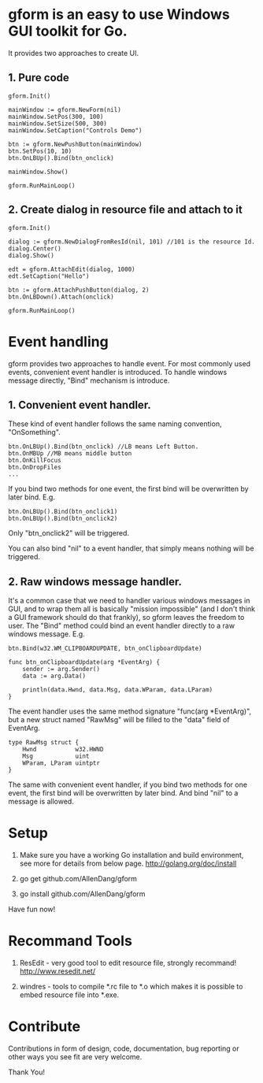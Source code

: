 # gform is an easy to use Windows GUI toolkit for Go. 
It provides two approaches to create UI.

## 1. Pure code

    gform.Init()

    mainWindow := gform.NewForm(nil)
    mainWindow.SetPos(300, 100)
    mainWindow.SetSize(500, 300)
    mainWindow.SetCaption("Controls Demo")
    
    btn := gform.NewPushButton(mainWindow)
    btn.SetPos(10, 10)
    btn.OnLBUp().Bind(btn_onclick)
    
    mainWindow.Show()
    
    gform.RunMainLoop()

## 2. Create dialog in resource file and attach to it

    gform.Init()
    
    dialog := gform.NewDialogFromResId(nil, 101) //101 is the resource Id.
    dialog.Center()
    dialog.Show()
    
    edt = gform.AttachEdit(dialog, 1000)
    edt.SetCaption("Hello")
    
    btn := gform.AttachPushButton(dialog, 2)
    btn.OnLBDown().Attach(onclick)
    
    gform.RunMainLoop()

# Event handling
gform provides two approaches to handle event. For most commonly used events, convenient event handler is introduced. To handle windows message directly, "Bind" mechanism is introduce.

## 1. Convenient event handler.
These kind of event handler follows the same naming convention, "OnSomething".
    
    btn.OnLBUp().Bind(btn_onclick) //LB means Left Button.
    btn.OnMBUp //MB means middle button
    btn.OnKillFocus
    btn.OnDropFiles
    ...

If you bind two methods for one event, the first bind will be overwritten by later bind. E.g.
    
    btn.OnLBUp().Bind(btn_onclick1)
    btn.OnLBUp().Bind(btn_onclick2)

Only "btn_onclick2" will be triggered.

You can also bind "nil" to a event handler, that simply means nothing will be triggered.

## 2. Raw windows message handler.
It's a common case that we need to handler various windows messages in GUI, and to wrap them all is basically "mission impossible" (and I don't think a GUI framework should do that frankly), so gform leaves the freedom to user.
The "Bind" method could bind an event handler directly to a raw windows message. E.g. 

    btn.Bind(w32.WM_CLIPBOARDUPDATE, btn_onClipboardUpdate)

    func btn_onClipboardUpdate(arg *EventArg) {
        sender := arg.Sender()
        data := arg.Data()

        println(data.Hwnd, data.Msg, data.WParam, data.LParam)
    }

The event handler uses the same method signature "func(arg *EventArg)", but a new struct named "RawMsg" will be filled to the "data" field of EventArg.
    
    type RawMsg struct {
        Hwnd           w32.HWND
        Msg            uint
        WParam, LParam uintptr
    } 

The same with convenient event handler, if you bind two methods for one event, the first bind will be overwritten by later bind.
And bind "nil" to a message is allowed.

# Setup

1. Make sure you have a working Go installation and build environment, see more for details from below page.
   http://golang.org/doc/install
   
2. go get github.com/AllenDang/gform

3. go install github.com/AllenDang/gform

Have fun now!

# Recommand Tools

1. ResEdit - very good tool to edit resource file, strongly recommand!
http://www.resedit.net/

2. windres - tools to compile *.rc file to *.o which makes it is possible to embed resource file into *.exe.

# Contribute

Contributions in form of design, code, documentation, bug reporting or other
ways you see fit are very welcome.

Thank You!
